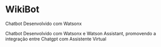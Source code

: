 # WikiBot
Chatbot Desenvolvido com Watsonx

Chatbot Desenvolvido com Watsonx e Watson Assistant, promovendo a integração entre Chatgpt com Assistente Virtual
